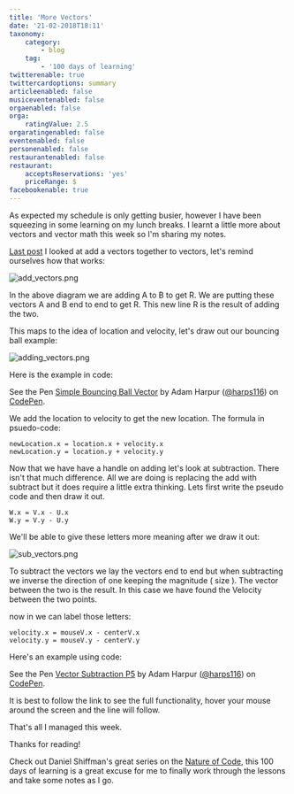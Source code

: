 ```yaml
---
title: 'More Vectors'
date: '21-02-2018T18:11'
taxonomy:
    category:
        - blog
    tag:
        - '100 days of learning'
twitterenable: true
twittercardoptions: summary
articleenabled: false
musiceventenabled: false
orgaenabled: false
orga:
    ratingValue: 2.5
orgaratingenabled: false
eventenabled: false
personenabled: false
restaurantenabled: false
restaurant:
    acceptsReservations: 'yes'
    priceRange: $
facebookenable: true
---
```


As expected my schedule is only getting busier, however I have been squeezing in some learning on my lunch breaks. I learnt a little more about vectors and vector math this week so I'm sharing my notes.

[Last post](https://steemit.com/javascript/@harps116/day-6-vectors) I looked at add a vectors together to vectors, let's remind ourselves how that works:

![add_vectors.png](https://steemitimages.com/DQmZf3wEmjEX7DFHkENTgyE5EEYahJUsXS1Vre4vTbSiiKo/add_vectors.png)

In the above diagram we are adding A to B to get R. We are putting these vectors A and B end to end to get R. This new line R is the result of adding the two.

This maps to the idea of location and velocity, let's draw out our bouncing ball example:

![adding_vectors.png](https://steemitimages.com/DQmceb6jjnrFyrBbXNum3QjKNBFp7s2CNixJAcM6TG8AzuZ/adding_vectors.png)

Here is the example in code:

<p data-height="265" data-theme-id="0" data-slug-hash="qpgPLg" data-default-tab="js,result" data-user="harps116" data-embed-version="2" data-pen-title="Simple Bouncing Ball Vector" class="codepen">See the Pen <a href="https://codepen.io/harps116/pen/qpgPLg/">Simple Bouncing Ball Vector</a> by Adam Harpur (<a href="https://codepen.io/harps116">@harps116</a>) on <a href="https://codepen.io">CodePen</a>.</p>
<script async src="https://production-assets.codepen.io/assets/embed/ei.js"></script>

We add the location to velocity to get the new location. The formula in psuedo-code:

```
newLocation.x = location.x + velocity.x
newLocation.y = location.y + velocity.y

```
Now that we have have a handle on adding let's look at subtraction. There isn't that much difference. All we are doing is replacing the add with subtract but it does require a little extra thinking. Lets first write the pseudo code and then draw it out.

```
W.x = V.x - U.x
W.y = V.y - U.y

```
We'll be able to give these letters more meaning after we draw it out:

![sub_vectors.png](https://steemitimages.com/DQmVx8FdP3rb47Dvw7Wow6BbT6MMzvicfmZDj21aQ8iJiD4/sub_vectors.png)

To subtract the vectors we lay the vectors end to end but when subtracting we inverse the direction of one keeping the magnitude ( size ). The vector between the two is the result. In this case we have found the Velocity between the two points.

now in we can label those letters:

```
velocity.x = mouseV.x - centerV.x
velocity.y = mouseV.y - centerV.y

```

Here's an example using code: 

<p data-height="265" data-theme-id="0" data-slug-hash="WdVyMg" data-default-tab="js,result" data-user="harps116" data-embed-version="2" data-pen-title="Vector Subtraction P5" class="codepen">See the Pen <a href="https://codepen.io/harps116/pen/WdVyMg/">Vector Subtraction P5</a> by Adam Harpur (<a href="https://codepen.io/harps116">@harps116</a>) on <a href="https://codepen.io">CodePen</a>.</p>
<script async src="https://production-assets.codepen.io/assets/embed/ei.js"></script>

It is best to follow the link to see the full functionality, hover your mouse around the screen and the line will follow. 

That's all I managed this week.

Thanks for reading!

Check out Daniel Shiffman's great series on the [Nature of Code](http://natureofcode.com/book/introduction/), this 100 days of learning is a great excuse for me to finally work through the lessons and take some notes as I go.